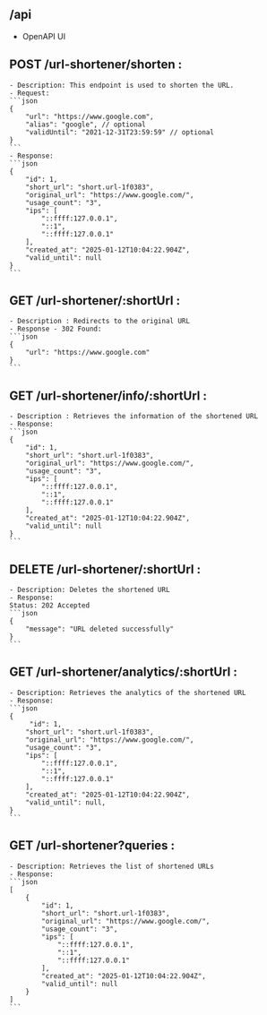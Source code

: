 
## /api
 - OpenAPI UI
## POST /url-shortener/shorten :
    - Description: This endpoint is used to shorten the URL.
    - Request:
    ```json
    {
        "url": "https://www.google.com",
        "alias": "google", // optional
        "validUntil": "2021-12-31T23:59:59" // optional
    }
    ```
    - Response:
    ```json
    {
        "id": 1,
        "short_url": "short.url-1f0383",
        "original_url": "https://www.google.com/",
        "usage_count": "3",
        "ips": [
            "::ffff:127.0.0.1",
            "::1",
            "::ffff:127.0.0.1"
        ],
        "created_at": "2025-01-12T10:04:22.904Z",
        "valid_until": null
    }
    ```

## GET /url-shortener/:shortUrl :
    - Description : Redirects to the original URL
    - Response - 302 Found:
    ```json
    {
        "url": "https://www.google.com"
    }
    ```

## GET /url-shortener/info/:shortUrl :
    - Description : Retrieves the information of the shortened URL
    - Response:
    ```json
    {
        "id": 1,
        "short_url": "short.url-1f0383",
        "original_url": "https://www.google.com/",
        "usage_count": "3",
        "ips": [
            "::ffff:127.0.0.1",
            "::1",
            "::ffff:127.0.0.1"
        ],
        "created_at": "2025-01-12T10:04:22.904Z",
        "valid_until": null
    }
    ```

## DELETE /url-shortener/:shortUrl :
    - Description: Deletes the shortened URL
    - Response:
    Status: 202 Accepted
    ```json
    {
        "message": "URL deleted successfully"
    }
    ```

## GET /url-shortener/analytics/:shortUrl :
    - Description: Retrieves the analytics of the shortened URL
    - Response:
    ```json
    {
         "id": 1,
        "short_url": "short.url-1f0383",
        "original_url": "https://www.google.com/",
        "usage_count": "3",
        "ips": [
            "::ffff:127.0.0.1",
            "::1",
            "::ffff:127.0.0.1"
        ],
        "created_at": "2025-01-12T10:04:22.904Z",
        "valid_until": null,
    }
    ```

## GET /url-shortener?queries :
    - Description: Retrieves the list of shortened URLs
    - Response:
    ```json
    [
        {
            "id": 1,
            "short_url": "short.url-1f0383",
            "original_url": "https://www.google.com/",
            "usage_count": "3",
            "ips": [
                "::ffff:127.0.0.1",
                "::1",
                "::ffff:127.0.0.1"
            ],
            "created_at": "2025-01-12T10:04:22.904Z",
            "valid_until": null
        }
    ]
    ```